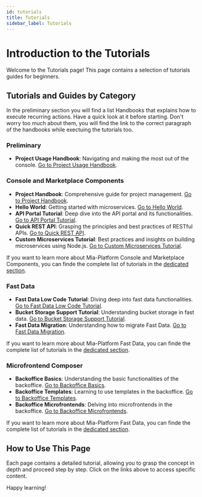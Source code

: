 ```yaml
---
id: tutorials
title: Tutorials
sidebar_label: Tutorials
---
```


# Introduction to the Tutorials

Welcome to the Tutorials page! This page contains a selection of tutorials guides for beginners.

## Tutorials and Guides by Category

In the preliminary section you will find a list Handbooks that explains how to execute recurring actions. Have a quick look at it before starting. Don't worry too much about them, you will find the link to the correct paragraph of the handbooks while exectuing the tutorials too.

### **Preliminary**
- **Project Usage Handbook**: Navigating and making the most out of the console. [Go to Project Usage Handbook](/getting-started/handbooks/project/usage.md).


### **Console and Marketplace Components**
- **Project Handbook**: Comprehensive guide for project management. [Go to Project Handbook](/getting-started/handbooks/project/manage.md).
- **Hello World**: Getting started with microservices. [Go to Hello World](/console/tutorials/configure-marketplace-components/microservice-hello-world.mdx).
- **API Portal Tutorial**: Deep dive into the API portal and its functionalities. [Go to API Portal Tutorial](/console/tutorials/configure-marketplace-components/api-portal.mdx).
- **Quick REST API**: Grasping the principles and best practices of RESTful APIs. [Go to Quick REST API](/console/tutorials/configure-marketplace-components/rest-api-for-crud-on-data.mdx).
- **Custom Microservices Tutorial**: Best practices and insights on building microservices using Node.js. [Go to Custom Microservices Tutorial](/console/tutorials/configure-marketplace-components/create-a-custom-microservice.mdx).

If you want to learn more about Mia-Platform Console and Marketplace Components, you can finde the complete list of tutorials in the [dedicated section](/products/console/tutorials).


### **Fast Data**
- **Fast Data Low Code Tutorial**: Diving deep into fast data functionalities. [Go to Fast Data Low Code Tutorial](/getting-started/tutorials/fast-data/low-code.mdx).
- **Bucket Storage Support Tutorial**: Understanding bucket storage in fast data. [Go to Bucket Storage Support Tutorial](/getting-started/tutorials/fast-data/bucket-storage-support.mdx).
- **Fast Data Migration**: Understanding how to migrate Fast Data. [Go to Fast Data Migration](/getting-started/tutorials/fast-data/migration.md).

If you want to learn more about Mia-Platform Fast Data, you can finde the complete list of tutorials in the [dedicated section](/products/fast-data/tutorials).


### **Microfrontend Composer**
- **Backoffice Basics**: Understanding the basic functionalities of the backoffice. [Go to Backoffice Basics](/getting-started/tutorials/microfrontend-composer/basics.mdx).
- **Backoffice Templates**: Learning to use templates in the backoffice. [Go to Backoffice Templates](/getting-started/tutorials/microfrontend-composer/templates.mdx).
- **Backoffice Microfrontends**: Delving into microfrontends in the backoffice. [Go to Backoffice Microfrontends](/getting-started/tutorials/microfrontend-composer/microfrontends.mdx).

If you want to learn more about Mia-Platform Fast Data, you can finde the complete list of tutorials in the [dedicated section](/products/microfrontend-composer/tutorials).

## How to Use This Page

Each page contains a detailed tutorial, allowing you to grasp the concept in depth and proceed step by step. Click on the links above to access specific content.

Happy learning!


